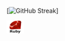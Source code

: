 [![GitHub Streak](https://github-readme-streak-stats.herokuapp.com/?user=marcdumontier&theme=dark)]



<img align="center" alt="Ruby" height="30" width="40" src="https://raw.githubusercontent.com/devicons/devicon/master/icons/ruby/ruby-original-wordmark.svg">
